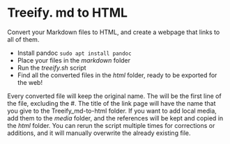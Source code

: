 # Treeify. md to HTML
Convert your Markdown files to HTML, and create a webpage that links to all of them.

+ Install pandoc `sudo apt install pandoc`
+ Place your files in the *markdown* folder
+ Run the *treeify.sh* script
+ Find all the converted files in the *html* folder, ready to be exported for the web!

Every converted file will keep the original name. 
The <title></title>will be the first line of the file, excluding the #. 
The title of the link page will have the name that you give to the Treeify_md-to-html folder.
If you want to add local media, add them to the *media* folder, and the references will be kept and copied in the *html* folder. 
You can rerun the script multiple times for corrections or additions, and it will manually overwrite the already existing file. 
